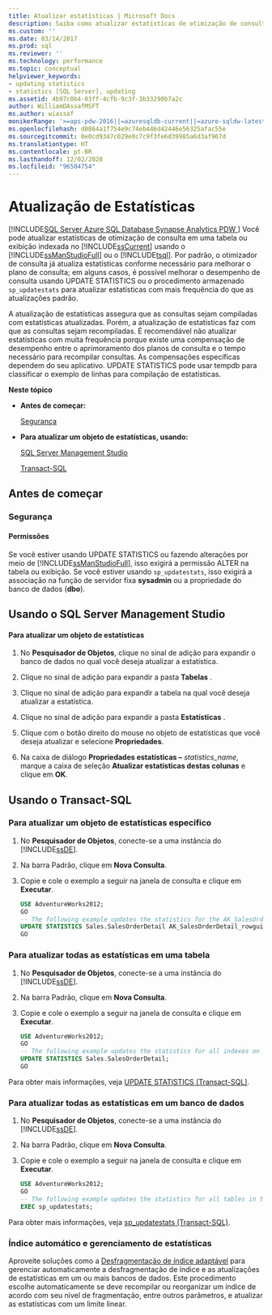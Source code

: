 ```yaml
---
title: Atualizar estatísticas | Microsoft Docs
description: Saiba como atualizar estatísticas de otimização de consulta em uma exibição indexada ou tabela no SQL Server usando o SQL Server Management Studio ou o Transact-SQL.
ms.custom: ''
ms.date: 03/14/2017
ms.prod: sql
ms.reviewer: ''
ms.technology: performance
ms.topic: conceptual
helpviewer_keywords:
- updating statistics
- statistics [SQL Server], updating
ms.assetid: 4b97c0b4-03ff-4cfb-9c3f-3b33290b7a2c
author: WilliamDAssafMSFT
ms.author: wiassaf
monikerRange: '>=aps-pdw-2016||=azuresqldb-current||=azure-sqldw-latest||>=sql-server-2016||=sqlallproducts-allversions||>=sql-server-linux-2017||=azuresqldb-mi-current'
ms.openlocfilehash: d0864a1f754e9c74eb446d42446e56325afac55e
ms.sourcegitcommit: 0e0cd9347c029e0c7c9f3fe6d39985a6d3af967d
ms.translationtype: HT
ms.contentlocale: pt-BR
ms.lasthandoff: 12/02/2020
ms.locfileid: "96504754"
---
```

# <a name="update-statistics"></a>Atualização de Estatísticas
[!INCLUDE[SQL Server Azure SQL Database Synapse Analytics PDW ](../../includes/applies-to-version/sql-asdb-asdbmi-asa-pdw.md)]
  Você pode atualizar estatísticas de otimização de consulta em uma tabela ou exibição indexada no [!INCLUDE[ssCurrent](../../includes/sscurrent-md.md)] usando o [!INCLUDE[ssManStudioFull](../../includes/ssmanstudiofull-md.md)] ou o [!INCLUDE[tsql](../../includes/tsql-md.md)]. Por padrão, o otimizador de consulta já atualiza estatísticas conforme necessário para melhorar o plano de consulta; em alguns casos, é possível melhorar o desempenho de consulta usando UPDATE STATISTICS ou o procedimento armazenado `sp_updatestats` para atualizar estatísticas com mais frequência do que as atualizações padrão.  
  
 A atualização de estatísticas assegura que as consultas sejam compiladas com estatísticas atualizadas. Porém, a atualização de estatísticas faz com que as consultas sejam recompiladas. É recomendável não atualizar estatísticas com muita frequência porque existe uma compensação de desempenho entre o aprimoramento dos planos de consulta e o tempo necessário para recompilar consultas. As compensações específicas dependem do seu aplicativo. UPDATE STATISTICS pode usar tempdb para classificar o exemplo de linhas para compilação de estatísticas.  
  
 **Neste tópico**  
  
-   **Antes de começar:**  
  
     [Segurança](#Security)  
  
-   **Para atualizar um objeto de estatísticas, usando:**  
  
     [SQL Server Management Studio](#SSMSProcedure)  
  
     [Transact-SQL](#TsqlProcedure)  
  
##  <a name="before-you-begin"></a><a name="BeforeYouBegin"></a> Antes de começar  
  
###  <a name="security"></a><a name="Security"></a> Segurança  
  
####  <a name="permissions"></a><a name="Permissions"></a> Permissões  
 Se você estiver usando UPDATE STATISTICS ou fazendo alterações por meio de [!INCLUDE[ssManStudioFull](../../includes/ssmanstudiofull-md.md)], isso exigirá a permissão ALTER na tabela ou exibição. Se você estiver usando `sp_updatestats`, isso exigirá a associação na função de servidor fixa **sysadmin** ou a propriedade do banco de dados (**dbo**).  
  
##  <a name="using-sql-server-management-studio"></a><a name="SSMSProcedure"></a> Usando o SQL Server Management Studio  
  
#### <a name="to-update-a-statistics-object"></a>Para atualizar um objeto de estatísticas  
  
1.  No **Pesquisador de Objetos**, clique no sinal de adição para expandir o banco de dados no qual você deseja atualizar a estatística.  
  
2.  Clique no sinal de adição para expandir a pasta **Tabelas** .  
  
3.  Clique no sinal de adição para expandir a tabela na qual você deseja atualizar a estatística.  
  
4.  Clique no sinal de adição para expandir a pasta **Estatísticas** .  
  
5.  Clique com o botão direito do mouse no objeto de estatísticas que você deseja atualizar e selecione **Propriedades**.  
  
6.  Na caixa de diálogo **Propriedades estatísticas –** _statistics\_name_, marque a caixa de seleção **Atualizar estatísticas destas colunas** e clique em **OK**.  
  
##  <a name="using-transact-sql"></a><a name="TsqlProcedure"></a> Usando o Transact-SQL  
  
### <a name="to-update-a-specific-statistics-object"></a>Para atualizar um objeto de estatísticas específico  
  
1.  No **Pesquisador de Objetos**, conecte-se a uma instância do [!INCLUDE[ssDE](../../includes/ssde-md.md)].  
  
2.  Na barra Padrão, clique em **Nova Consulta**.  
  
3.  Copie e cole o exemplo a seguir na janela de consulta e clique em **Executar**.  
  
    ```sql  
    USE AdventureWorks2012;  
    GO  
    -- The following example updates the statistics for the AK_SalesOrderDetail_rowguid index of the SalesOrderDetail table.   
    UPDATE STATISTICS Sales.SalesOrderDetail AK_SalesOrderDetail_rowguid;   
    GO  
    ```  
  
### <a name="to-update-all-statistics-in-a-table"></a>Para atualizar todas as estatísticas em uma tabela  
  
1.  No **Pesquisador de Objetos**, conecte-se a uma instância do [!INCLUDE[ssDE](../../includes/ssde-md.md)].  
  
2.  Na barra Padrão, clique em **Nova Consulta**.  
  
3.  Copie e cole o exemplo a seguir na janela de consulta e clique em **Executar**.  
  
    ```sql  
    USE AdventureWorks2012;   
    GO  
    -- The following example updates the statistics for all indexes on the SalesOrderDetail table.   
    UPDATE STATISTICS Sales.SalesOrderDetail;   
    GO  
    ```  
  
Para obter mais informações, veja [UPDATE STATISTICS &#40;Transact-SQL&#41;](../../t-sql/statements/update-statistics-transact-sql.md).  
  
### <a name="to-update-all-statistics-in-a-database"></a>Para atualizar todas as estatísticas em um banco de dados  
  
1.  No **Pesquisador de Objetos**, conecte-se a uma instância do [!INCLUDE[ssDE](../../includes/ssde-md.md)].  
  
2.  Na barra Padrão, clique em **Nova Consulta**.  
  
3.  Copie e cole o exemplo a seguir na janela de consulta e clique em **Executar**.  
  
    ```sql  
    USE AdventureWorks2012;   
    GO  
    -- The following example updates the statistics for all tables in the database.   
    EXEC sp_updatestats;  
    ```  

Para obter mais informações, veja [sp_updatestats &#40;Transact-SQL&#41;](../../relational-databases/system-stored-procedures/sp-updatestats-transact-sql.md).   

### <a name="automatic-index-and-statistics-management"></a>Índice automático e gerenciamento de estatísticas
Aproveite soluções como a [Desfragmentação de índice adaptável](https://github.com/Microsoft/tigertoolbox/tree/master/AdaptiveIndexDefrag) para gerenciar automaticamente a desfragmentação de índice e as atualizações de estatísticas em um ou mais bancos de dados. Este procedimento escolhe automaticamente se deve recompilar ou reorganizar um índice de acordo com seu nível de fragmentação, entre outros parâmetros, e atualizar as estatísticas com um limite linear.

